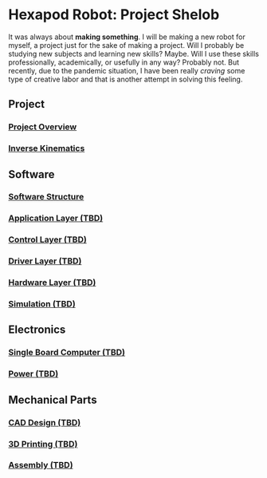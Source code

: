 # Hexapod Robot: Project Shelob

It was always about **making something**. I will be making a new robot for myself, a project just for the sake of making a project. Will I probably be studying new subjects and learning new skills? Maybe. Will I use these skills professionally, academically, or usefully in any way? Probably not. But recently, due to the pandemic situation, I have been really *craving* some type of creative labor and that is another attempt in solving this feeling.

## Project

### [Project Overview](./overview)

### [Inverse Kinematics](./)

## Software

### [Software Structure](./software_structure)

### [Application Layer (TBD)](./)

### [Control Layer (TBD)](./)

### [Driver Layer (TBD)](./)

### [Hardware Layer (TBD)](./)

### [Simulation (TBD)](./)

## Electronics

### [Single Board Computer (TBD)](./)

### [Power (TBD)](./)

## Mechanical Parts

### [CAD Design (TBD)](./)

### [3D Printing (TBD)](./)

### [Assembly (TBD)](./)